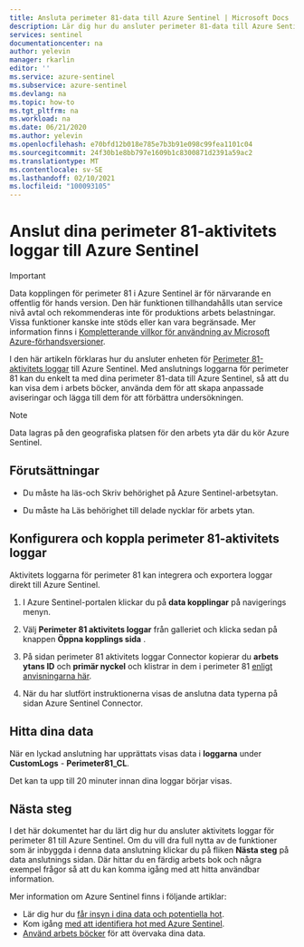 ```yaml
---
title: Ansluta perimeter 81-data till Azure Sentinel | Microsoft Docs
description: Lär dig hur du ansluter perimeter 81-data till Azure Sentinel.
services: sentinel
documentationcenter: na
author: yelevin
manager: rkarlin
editor: ''
ms.service: azure-sentinel
ms.subservice: azure-sentinel
ms.devlang: na
ms.topic: how-to
ms.tgt_pltfrm: na
ms.workload: na
ms.date: 06/21/2020
ms.author: yelevin
ms.openlocfilehash: e70bfd12b018e785e7b3b91e098c99fea1101c04
ms.sourcegitcommit: 24f30b1e8bb797e1609b1c8300871d2391a59ac2
ms.translationtype: MT
ms.contentlocale: sv-SE
ms.lasthandoff: 02/10/2021
ms.locfileid: "100093105"
---
```

# <a name="connect-your-perimeter-81-activity-logs-to-azure-sentinel"></a>Anslut dina perimeter 81-aktivitets loggar till Azure Sentinel

> [!IMPORTANT]
> Data kopplingen för perimeter 81 i Azure Sentinel är för närvarande en offentlig för hands version.
> Den här funktionen tillhandahålls utan service nivå avtal och rekommenderas inte för produktions arbets belastningar. Vissa funktioner kanske inte stöds eller kan vara begränsade. Mer information finns i [Kompletterande villkor för användning av Microsoft Azure-förhandsversioner](https://azure.microsoft.com/support/legal/preview-supplemental-terms/).

I den här artikeln förklaras hur du ansluter enheten för [Perimeter 81-aktivitets loggar](https://www.perimeter81.com/) till Azure Sentinel. Med anslutnings loggarna för perimeter 81 kan du enkelt ta med dina perimeter 81-data till Azure Sentinel, så att du kan visa dem i arbets böcker, använda dem för att skapa anpassade aviseringar och lägga till dem för att förbättra undersökningen.

> [!NOTE]
> Data lagras på den geografiska platsen för den arbets yta där du kör Azure Sentinel.

## <a name="prerequisites"></a>Förutsättningar

- Du måste ha läs-och Skriv behörighet på Azure Sentinel-arbetsytan.

- Du måste ha Läs behörighet till delade nycklar för arbets ytan.

## <a name="configure-and-connect-perimeter-81-activity-logs"></a>Konfigurera och koppla perimeter 81-aktivitets loggar

Aktivitets loggarna för perimeter 81 kan integrera och exportera loggar direkt till Azure Sentinel.

1. I Azure Sentinel-portalen klickar du på **data kopplingar** på navigerings menyn.

1. Välj **Perimeter 81 aktivitets loggar** från galleriet och klicka sedan på knappen **Öppna kopplings sida** .

1. På sidan perimeter 81 aktivitets loggar Connector kopierar du **arbets ytans ID** och **primär nyckel** och klistrar in dem i perimeter 81 [enligt anvisningarna här](https://support.perimeter81.com/hc/en-us/articles/360012680780).

1. När du har slutfört instruktionerna visas de anslutna data typerna på sidan Azure Sentinel Connector.

## <a name="find-your-data"></a>Hitta dina data

När en lyckad anslutning har upprättats visas data i **loggarna** under **CustomLogs**  -  **Perimeter81_CL**.

Det kan ta upp till 20 minuter innan dina loggar börjar visas.

## <a name="next-steps"></a>Nästa steg

I det här dokumentet har du lärt dig hur du ansluter aktivitets loggar för perimeter 81 till Azure Sentinel. Om du vill dra full nytta av de funktioner som är inbyggda i denna data anslutning klickar du på fliken **Nästa steg** på data anslutnings sidan. Där hittar du en färdig arbets bok och några exempel frågor så att du kan komma igång med att hitta användbar information.

Mer information om Azure Sentinel finns i följande artiklar:

- Lär dig hur du [får insyn i dina data och potentiella hot](quickstart-get-visibility.md).
- Kom igång [med att identifiera hot med Azure Sentinel](tutorial-detect-threats-built-in.md).
- [Använd arbets böcker](tutorial-monitor-your-data.md) för att övervaka dina data.
